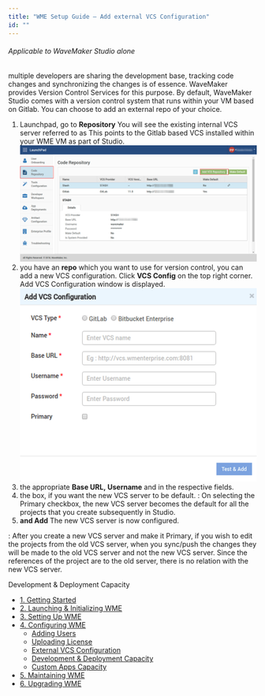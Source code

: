 ```yaml
---
title: "WME Setup Guide – Add external VCS Configuration"
id: ""
---
```


###### Applicable to WaveMaker Studio alone

multiple developers are sharing the development base, tracking code changes and synchronizing the changes is of essence. WaveMaker provides Version Control Services for this purpose. By default, WaveMaker Studio comes with a version control system that runs within your VM based on Gitlab. You can choose to add an external repo of your choice.

1. Launchpad, go to **Repository** You will see the existing internal VCS server referred to as This points to the Gitlab based VCS installed within your WME VM as part of Studio. [![](../assets/WME_vcs1.png)](../assets/WME_vcs1.png)
2. you have an **repo** which you want to use for version control, you can add a new VCS configuration. Click **VCS Config** on the top right corner. Add VCS Configuration window is displayed. [![](../assets/WME_vcs2.png)](../assets/WME_vcs2.png)
3. the appropriate **Base URL, Username** and in the respective fields.
4. the box, if you want the new VCS server to be default. : On selecting the Primary checkbox, the new VCS server becomes the default for all the projects that you create subsequently in Studio.
5. **and Add** The new VCS server is now configured.

: After you create a new VCS server and make it Primary, if you wish to edit the projects from the old VCS server, when you sync/push the changes they will be made to the old VCS server and not the new VCS server. Since the references of the project are to the old server, there is no relation with the new VCS server.

Development & Deployment Capacity

- [1\. Getting Started](/learn/installation/wavemaker-enterprise-setup-guide/)
- [2\. Launching & Initializing WME](/learn/installation/wme-setup-guide-launch-initialize/)
- [3\. Setting Up WME](/learn/installation/wme-setup-guide-access-setting/)
- [4\. Configuring WME](/learn/installation/wme-setup-guide-configuration/)
    - [Adding Users](/learn/installation/wme-setup-guide-configuration/#adding-users)
    - [Uploading License](/learn/installation/wme-setup-guide-configuration/#uploading-license)
    - [External VCS Configuration](#)
    - [Development & Deployment Capacity](/learn/installation/wme-setup-guide-increasing-development-deployment-capacity/)
    - [Custom Apps Capacity](/learn/installation/wme-setup-guide-custom-apps-capacity/)
- [5\. Maintaining WME](/learn/installation/wme-setup-guide-maintenance/)
- [6\. Upgrading WME](/learn/installation/wme-setup-guide-upgrading/)
